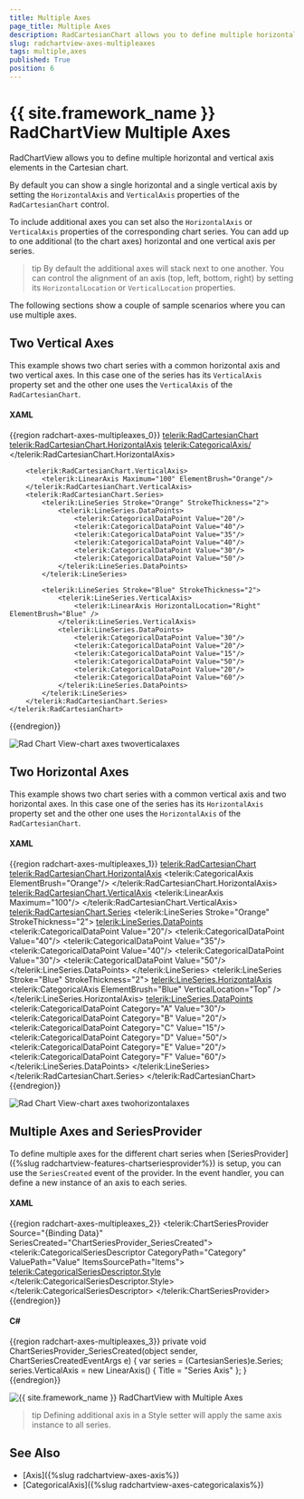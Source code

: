 ```yaml
---
title: Multiple Axes
page_title: Multiple Axes
description: RadCartesianChart allows you to define multiple horizontal and vertical axis.
slug: radchartview-axes-multipleaxes
tags: multiple,axes
published: True
position: 6
---
```


# {{ site.framework_name }} RadChartView Multiple Axes

RadChartView allows you to define multiple horizontal and vertical axis elements in the Cartesian chart.

By default you can show a single horizontal and a single vertical axis by setting the `HorizontalAxis` and `VerticalAxis` properties of the `RadCartesianChart` control.

To include additional axes you can set also the `HorizontalAxis` or `VerticalAxis` properties of the corresponding chart series. You can add up to one additional (to the chart axes) horizontal and one vertical axis per series.

>tip By default the additional axes will stack next to one another. You can control the alignment of an axis (top, left, bottom, right) by setting its `HorizontalLocation` or `VerticalLocation` properties.

The following sections show a couple of sample scenarios where you can use multiple axes.

## Two Vertical Axes

This example shows two chart series with a common horizontal axis and two vertical axes. In this case one of the series has its `VerticalAxis` property set and the other one uses the `VerticalAxis` of the `RadCartesianChart`. 

#### __XAML__ 
{{region radchart-axes-multipleaxes_0}}
	 <telerik:RadCartesianChart>
		<telerik:RadCartesianChart.HorizontalAxis>
			<telerik:CategoricalAxis/>
		</telerik:RadCartesianChart.HorizontalAxis>
	
		<telerik:RadCartesianChart.VerticalAxis>
			<telerik:LinearAxis Maximum="100" ElementBrush="Orange"/>
		</telerik:RadCartesianChart.VerticalAxis>
		<telerik:RadCartesianChart.Series>
			<telerik:LineSeries Stroke="Orange" StrokeThickness="2">
				<telerik:LineSeries.DataPoints>
					<telerik:CategoricalDataPoint Value="20"/>
					<telerik:CategoricalDataPoint Value="40"/>
					<telerik:CategoricalDataPoint Value="35"/>
					<telerik:CategoricalDataPoint Value="40"/>
					<telerik:CategoricalDataPoint Value="30"/>
					<telerik:CategoricalDataPoint Value="50"/>
				</telerik:LineSeries.DataPoints>
			</telerik:LineSeries>
			
			<telerik:LineSeries Stroke="Blue" StrokeThickness="2">
				<telerik:LineSeries.VerticalAxis>
					<telerik:LinearAxis HorizontalLocation="Right" ElementBrush="Blue" />
				</telerik:LineSeries.VerticalAxis>
				<telerik:LineSeries.DataPoints>
					<telerik:CategoricalDataPoint Value="30"/>
					<telerik:CategoricalDataPoint Value="20"/>
					<telerik:CategoricalDataPoint Value="15"/>
					<telerik:CategoricalDataPoint Value="50"/>
					<telerik:CategoricalDataPoint Value="20"/>
					<telerik:CategoricalDataPoint Value="60"/>
				</telerik:LineSeries.DataPoints>
			</telerik:LineSeries>
		</telerik:RadCartesianChart.Series>
	</telerik:RadCartesianChart>
{{endregion}}

![Rad Chart View-chart axes twoverticalaxes](images/RadChartView-chart_axes_twoverticalaxes.PNG)

## Two Horizontal Axes

This example shows two chart series with a common vertical axis and two horizontal axes. In this case one of the series has its `HorizontalAxis` property set and the other one uses the `HorizontalAxis` of the `RadCartesianChart`. 

#### __XAML__  
{{region radchart-axes-multipleaxes_1}}
	<telerik:RadCartesianChart>
	    <telerik:RadCartesianChart.HorizontalAxis>
	        <telerik:CategoricalAxis ElementBrush="Orange"/>
	    </telerik:RadCartesianChart.HorizontalAxis>	
	    <telerik:RadCartesianChart.VerticalAxis>
	        <telerik:LinearAxis Maximum="100"/>
	    </telerik:RadCartesianChart.VerticalAxis>	
	    <telerik:RadCartesianChart.Series>
	        <telerik:LineSeries Stroke="Orange" StrokeThickness="2">
	            <telerik:LineSeries.DataPoints>
	                <telerik:CategoricalDataPoint Value="20"/>
	                <telerik:CategoricalDataPoint Value="40"/>
	                <telerik:CategoricalDataPoint Value="35"/>
	                <telerik:CategoricalDataPoint Value="40"/>
	                <telerik:CategoricalDataPoint Value="30"/>
	                <telerik:CategoricalDataPoint Value="50"/>
	            </telerik:LineSeries.DataPoints>
	        </telerik:LineSeries>
	        <telerik:LineSeries Stroke="Blue" StrokeThickness="2">
	            <telerik:LineSeries.HorizontalAxis>
	                <telerik:CategoricalAxis ElementBrush="Blue" VerticalLocation="Top" />
	            </telerik:LineSeries.HorizontalAxis>
	            <telerik:LineSeries.DataPoints>
	                <telerik:CategoricalDataPoint Category="A" Value="30"/>
	                <telerik:CategoricalDataPoint Category="B" Value="20"/>
	                <telerik:CategoricalDataPoint Category="C" Value="15"/>
	                <telerik:CategoricalDataPoint Category="D" Value="50"/>
	                <telerik:CategoricalDataPoint Category="E" Value="20"/>
	                <telerik:CategoricalDataPoint Category="F" Value="60"/>
	            </telerik:LineSeries.DataPoints>
	        </telerik:LineSeries>
	    </telerik:RadCartesianChart.Series>
	</telerik:RadCartesianChart>
{{endregion}}

![Rad Chart View-chart axes twohorizontalaxes](images/RadChartView-chart_axes_twohorizontalaxes.PNG)

## Multiple Axes and SeriesProvider

To define multiple axes for the different chart series when [SeriesProvider]({%slug radchartview-features-chartseriesprovider%}) is setup, you can use the `SeriesCreated` event of the provider. In the event handler, you can define a new instance of an axis to each series.

#### __XAML__  
{{region radchart-axes-multipleaxes_2}}
	<telerik:ChartSeriesProvider Source="{Binding Data}" 
								 SeriesCreated="ChartSeriesProvider_SeriesCreated">
		<telerik:CategoricalSeriesDescriptor CategoryPath="Category"
											 ValuePath="Value"
											 ItemsSourcePath="Items">
			<telerik:CategoricalSeriesDescriptor.Style>
				<Style TargetType="telerik:LineSeries">
					<Setter Property="StrokeThickness" Value="4" />                                    
				</Style>
			</telerik:CategoricalSeriesDescriptor.Style>
		</telerik:CategoricalSeriesDescriptor>
	</telerik:ChartSeriesProvider>
{{endregion}}

#### __C#__  
{{region radchart-axes-multipleaxes_3}}
	private void ChartSeriesProvider_SeriesCreated(object sender, ChartSeriesCreatedEventArgs e)
	{
		var series = (CartesianSeries)e.Series;
		series.VerticalAxis = new LinearAxis() { Title = "Series Axis" };
	}
{{endregion}}

![{{ site.framework_name }} RadChartView with Multiple Axes](images/radchartview-axes-multipleaxes-0.png)

>tip Defining additional axis in a Style setter will apply the same axis instance to all series. 

## See Also

* [Axis]({%slug radchartview-axes-axis%})
* [CategoricalAxis]({%slug radchartview-axes-categoricalaxis%})
